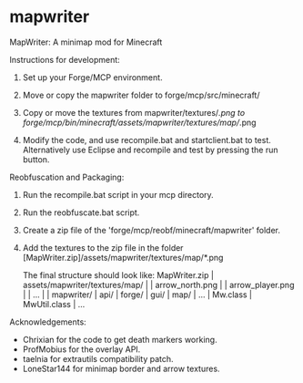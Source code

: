 mapwriter
=========

MapWriter: A minimap mod for Minecraft


Instructions for development:

1) Set up your Forge/MCP environment.

2) Move or copy the mapwriter folder to forge/mcp/src/minecraft/

3) Copy or move the textures from mapwriter/textures/*.png to
   forge/mcp/bin/minecraft/assets/mapwriter/textures/map/*.png

4) Modify the code, and use recompile.bat and startclient.bat to test.
   Alternatively use Eclipse and recompile and test by pressing the run button.

Reobfuscation and Packaging:

1) Run the recompile.bat script in your mcp directory.

2) Run the reobfuscate.bat script.

3) Create a zip file of the 'forge/mcp/reobf/minecraft/mapwriter' folder.

4) Add the textures to the zip file in the folder
   [MapWriter.zip]/assets/mapwriter/textures/map/*.png
   
   The final structure should look like:
	   MapWriter.zip
	   | assets/mapwriter/textures/map/
	   | | arrow_north.png
	   | | arrow_player.png
	   | | ...
	   |
	   | mapwriter/
	     | api/
	     | forge/
	     | gui/
	     | map/
	     | ...
	     | Mw.class
	     | MwUtil.class
	     | ... 

Acknowledgements:

* Chrixian for the code to get death markers working.
* ProfMobius for the overlay API.
* taelnia for extrautils compatibility patch.
* LoneStar144 for minimap border and arrow textures.
